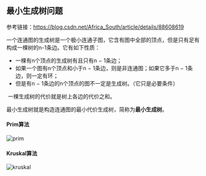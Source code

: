 ## 最小生成树问题

参考链接：https://blog.csdn.net/Africa_South/article/details/88608619

​	一个连通图的生成树是一个极小连通子图，它含有图中全部的顶点，但是只有足有构成一棵树的n-1条边。它有如下性质：

* 一棵有n个顶点的生成树有且只有n − 1条边；
* 如果一个图有n个顶点和小于n − 1条边，则是非连通图；如果它多于n − 1条边，则一定有环；
* 但是有n − 1条边的n个顶点的图不一定是生成树。（它只是必要条件）

​    一棵生成树的代价就是树上各边的代价之和。

​	最小生成树就是构造连通图的最小代价生成树，简称为**最小生成树**。

#### Prim算法

![prim](/home/wang/Desktop/TechStack/ALGLearning/LeetCode_Cpp/LeetCodeNote/Graph/img/prim.png)



#### Kruskal算法

![kruskal](/home/wang/Desktop/TechStack/ALGLearning/LeetCode_Cpp/LeetCodeNote/Graph/img/kruskal.jpg)

